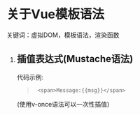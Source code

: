 # 关于Vue模板语法

关键词：虚拟DOM，模板语法，渲染函数

1. ## 插值表达式(Mustache语法)
      代码示例:   
      > ``` <span>Message:{{msg}}</span>```

      (使用v-once语法可以一次性插值)